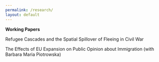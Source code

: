 ```yaml
---
permalink: /research/
layout: default
---
```


**Working Papers**

Refugee Cascades and the Spatial Spillover of Fleeing in Civil War

The Effects of EU Expansion on Public Opinion about Immigration (with Barbara Maria Piotrowska)
